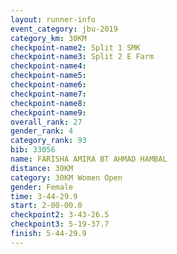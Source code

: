 ```yaml
---
layout: runner-info 
event_category: jbu-2019 
category_km: 30KM 
checkpoint-name2: Split 1 SMK 
checkpoint-name3: Split 2 E Farm 
checkpoint-name4: 
checkpoint-name5: 
checkpoint-name6: 
checkpoint-name7: 
checkpoint-name8: 
checkpoint-name9: 
overall_rank: 27
gender_rank: 4
category_rank: 93
bib: 33056
name: FARISHA AMIRA BT AHMAD HAMBAL
distance: 30KM
category: 30KM Women Open
gender: Female
time: 3-44-29.9
start: 2-00-00.0
checkpoint2: 3-43-26.5
checkpoint3: 5-19-37.7
finish: 5-44-29.9
---
```

